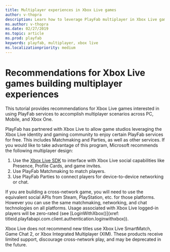 ```yaml
---
title: Multiplayer experiences in Xbox Live games
author: v-thopra
description: Learn how to leverage PlayFab multiplayer in Xbox Live games.
ms.author: v-thopra
ms.date: 02/27/2019
ms.topic: article
ms.prod: playfab
keywords: playfab, multiplayer, xbox live
ms.localizationpriority: medium
---
```


# Recommendations for Xbox Live games building multiplayer experiences 

This tutorial provides recommendations for Xbox Live games interested in using PlayFab services to accomplish multiplayer scenarios across PC, Mobile, and Xbox One.

PlayFab has partnered with Xbox Live to allow game studios leveraging the Xbox Live identity and gaming community to enjoy certain PlayFab services for free. This includes Matchmaking and Parties, as well as other services<!-- (TBD link)-->. If you would like to take advantage of this program, Microsoft recommends the following multiplayer design:

1. Use the [Xbox Live SDK](https://docs.microsoft.com/en-us/windows/uwp/xbox-live/developer-program-overview) to interface with Xbox Live social capabilities like Presence, Profile Cards, and game invites. 
2. Use PlayFab Matchmaking to match players.
3. Use PlayFab Parties to connect players for device-to-device networking or chat.

If you are building a cross-network game, you will need to use the equivalent social APIs from Steam, PlayStation, etc. for those platforms. However you can use the same matchmaking, networking, and chat technologies on all platforms. Usage associated with Xbox Live logged-in players will be zero-rated (see [LoginWithXbox()](xref:
titleid.playfabapi.com.client.authentication.loginwithxbox)).

Xbox Live does not recommend new titles use Xbox Live SmartMatch, Game Chat 2, or Xbox Integrated Multiplayer (XIM). These products receive limited support, discourage cross-network play, and may be deprecated in the future.
